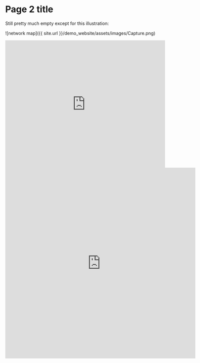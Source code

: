 # Page 2 title
 
 Still pretty much empty except for this illustration:
 
 ![network map]({{ site.url }}/demo_website/assets/images/Capture.png)  
 
 
<iframe src="https://graphcommons.com/graphs/a649c0c6-f9ce-459e-8fbe-04ade1e15102/embed" frameborder="0" style="overflow:hidden;border:1px solid #DDDDDD;width:1px;min-width:100%;height:400px;min-height:400px;" width="100%" height="400" allowfullscreen></iframe>


<iframe src="https://documents.cortext.net/lib/mapexplorer/explorerjs.html?file=https://assets.cortext.net/docs/4e6d449735a073728c95fbed5eed81af" frameborder="0" style="overflow:hidden;border:1px solid #DDDDDD;" width="600" height="600" allowfullscreen></iframe>
